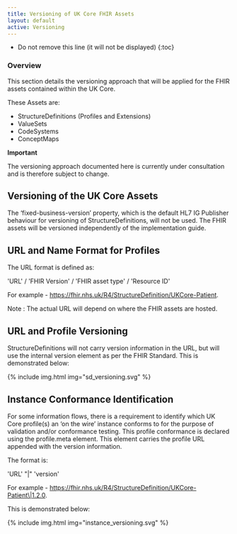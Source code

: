```yaml
---
title: Versioning of UK Core FHIR Assets 
layout: default
active: Versioning
---
```


<!-- TOC  the css styling for this is \pages\assets\css\project.css under 'markdown-toc'-->

* Do not remove this line (it will not be displayed)
{:toc}


<!-- end TOC -->


### Overview
This section details the versioning approach that will be applied for the FHIR assets contained within the UK Core.

These Assets are:
- StructureDefinitions (Profiles and Extensions)
- ValueSets
- CodeSystems
- ConceptMaps
   
**Important**

The versioning approach documented here is currently under consultation and is therefore subject to change.

## Versioning of the UK Core Assets
The ‘fixed-business-version’ property, which is the default HL7 IG Publisher behaviour for versioning of StructureDefinitions, will not be used. The FHIR assets will be versioned independently of the implementation guide.

## URL and Name Format for Profiles
The URL format is defined as:

'URL' / 'FHIR Version' / 'FHIR asset type' / 'Resource ID'

For example - https://fhir.nhs.uk/R4/StructureDefinition/UKCore-Patient.

Note : The actual URL will depend on where the FHIR assets are hosted.

## URL and Profile Versioning
StructureDefinitions will not carry version information in the URL, but will use the internal version element as per the FHIR Standard. This is demonstrated below:

{% include img.html img="sd_versioning.svg" %} 

## Instance Conformance Identification

For some information flows, there is a requirement to identify which UK Core profile(s) an ‘on the wire’ instance conforms to for the purpose of validation and/or conformance testing. This profile conformance is declared using the profile.meta element. This element carries the profile URL appended with the version information. 

The format is:

'URL' "\|" 'version'

For example - https://fhir.nhs.uk/R4/StructureDefinition/UKCore-Patient\|1.2.0.

This is demonstrated below:

{% include img.html img="instance_versioning.svg" %}

